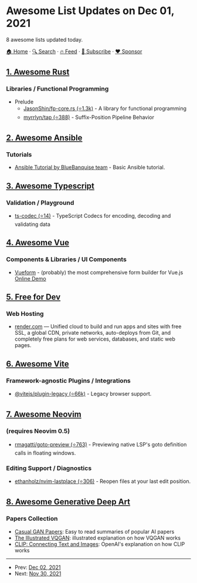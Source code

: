 # Awesome List Updates on Dec 01, 2021

8 awesome lists updated today.

[🏠 Home](/README.md) · [🔍 Search](https://www.trackawesomelist.com/search/) · [🔥 Feed](https://www.trackawesomelist.com/rss.xml) · [📮 Subscribe](https://trackawesomelist.us17.list-manage.com/subscribe?u=d2f0117aa829c83a63ec63c2f&id=36a103854c) · [❤️  Sponsor](https://github.com/sponsors/theowenyoung)



## [1. Awesome Rust](/content/rust-unofficial/awesome-rust/README.md)

### Libraries / Functional Programming

*   Prelude
    *   [JasonShin/fp-core.rs (⭐1.3k)](https://github.com/JasonShin/fp-core.rs) - A library for functional programming
    *   [myrrlyn/tap (⭐388)](https://github.com/myrrlyn/tap) - Suffix-Position Pipeline Behavior

## [2. Awesome Ansible](/content/ansible-community/awesome-ansible/README.md)

### Tutorials

*   [Ansible Tutorial by BlueBanquise team](http://bluebanquise.com/documentation/releases/1.5.0/training_ansible.html) - Basic Ansible tutorial.

## [3. Awesome Typescript](/content/dzharii/awesome-typescript/README.md)

### Validation / Playground

*   [ts-codec (⭐14)](https://github.com/julienvincent/ts-codec) - TypeScript Codecs for encoding, decoding and validating data

## [4. Awesome Vue](/content/vuejs/awesome-vue/README.md)

### Components & Libraries / UI Components

*   [Vueform](https://vueform.com) - (probably) the most comprehensive form builder for Vue.js [Online Demo](https://vueform.com/examples)

## [5. Free for Dev](/content/ripienaar/free-for-dev/README.md)

### Web Hosting

*   [render.com](https://render.com) — Unified cloud to build and run apps and sites with free SSL, a global CDN, private networks, auto-deploys from Git, and completely free plans for web services, databases, and static web pages.

## [6. Awesome Vite](/content/vitejs/awesome-vite/README.md)

### Framework-agnostic Plugins / Integrations

*   [@vitejs/plugin-legacy (⭐66k)](https://github.com/vitejs/vite/tree/main/packages/plugin-legacy) - Legacy browser support.

## [7. Awesome Neovim](/content/rockerBOO/awesome-neovim/README.md)

### (requires Neovim 0.5)

*   [rmagatti/goto-preview (⭐763)](https://github.com/rmagatti/goto-preview) - Previewing native LSP's goto definition calls in floating windows.

### Editing Support / Diagnostics

*   [ethanholz/nvim-lastplace (⭐306)](https://github.com/ethanholz/nvim-lastplace) - Reopen files at your last edit position.

## [8. Awesome Generative Deep Art](/content/filipecalegario/awesome-generative-deep-art/README.md)

### Papers Collection

*   [Casual GAN Papers](https://www.casualganpapers.com/): Easy to read summaries of popular AI papers
*   [The Illustrated VQGAN](https://ljvmiranda921.github.io/notebook/2021/08/08/clip-vqgan/): illustrated explanation on how VQGAN works
*   [CLIP: Connecting Text and Images](https://openai.com/blog/clip/): OpenAI's explanation on how CLIP works

---

- Prev: [Dec 02, 2021](/content/2021/12/02/README.md)
- Next: [Nov 30, 2021](/content/2021/11/30/README.md)